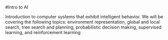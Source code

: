 #Intro to AI

Introduction to computer systems that exhibit intelligent behavior. We
will be covering the following topics: environment representation, global and local search, tree search and
planning, probabilistic decision making, supervised learning, and reinforcement learning
